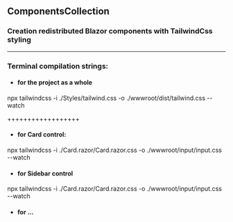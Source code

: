 ## ComponentsCollection
### Creation redistributed Blazor components with TailwindCss styling 
--- 
### Terminal compilation strings:
- #### for the project as a whole
npx tailwindcss -i ./Styles/tailwind.css -o ./wwwroot/dist/tailwind.css --watch


++++++++++++++++++
- #### for Card control:
npx tailwindcss -i ./Card.razor/Card.razor.css -o ./wwwroot/input/input.css --watch
- #### for Sidebar control
npx tailwindcss -i ./Card.razor/Card.razor.css -o ./wwwroot/input/input.css --watch
- #### for ... 
